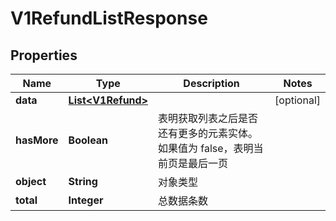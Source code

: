 
# V1RefundListResponse

## Properties
Name | Type | Description | Notes
------------ | ------------- | ------------- | -------------
**data** | [**List&lt;V1Refund&gt;**](V1Refund.md) |  |  [optional]
**hasMore** | **Boolean** | 表明获取列表之后是否还有更多的元素实体。如果值为 false，表明当前页是最后一页 | 
**object** | **String** | 对象类型 | 
**total** | **Integer** | 总数据条数 | 



